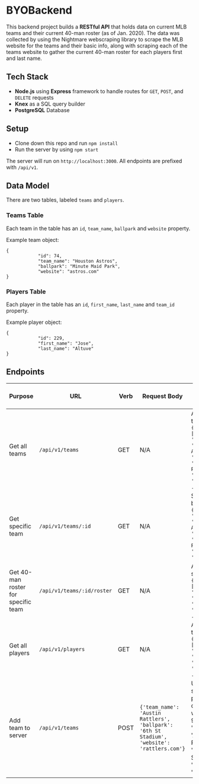 # BYOBackend

This backend project builds a **RESTful API** that holds data on current MLB teams and their current 40-man roster (as of Jan. 2020). The data was collected by using the Nightmare webscraping library to scrape the MLB website for the teams and their basic info, along with scraping each of the teams website to gather the current 40-man roster for each players first and last name.

## Tech Stack
* **Node.js** using **Express** framework to handle routes for `GET`, `POST`, and `DELETE` requests
* **Knex** as a SQL query builder
* **PostgreSQL** Database

## Setup

* Clone down this repo and run `npm install`
* Run the server by using `npm start`

The server will run on `http://localhost:3000`. All endpoints are prefixed with `/api/v1`.

## Data Model

There are two tables, labeled `teams` and `players`.

### Teams Table
Each team in the table has an `id`, `team_name`, `ballpark` and `website` property.

Example team object: 
```
{
            "id": 74,
            "team_name": "Houston Astros",
            "ballpark": "Minute Maid Park",
            "website": "astros.com"
}
```

### Players Table
Each player in the table has an `id`, `first_name`, `last_name` and `team_id` property.

Example player object:
```
{
            "id": 229,
            "first_name": "Jose",
            "last_name": "Altuve"
}
```

## Endpoints

| Purpose | URL | Verb | Request Body | Sample Success Response |
|----|----|----|----|----|
| Get all teams |`/api/v1/teams`| GET | N/A | All teams on the server: `{teams: [{'id': 74, 'team_name': 'Houston Astros', 'ballpark': 'Minute Maid Park', 'website': 'astros.com'}, ...]` |
| Get specific team |`/api/v1/teams/:id`| GET | N/A | Specific team by url id: `{'id': 74, 'team_name': 'Houston Astros', 'ballpark': 'Minute Maid Park', 'website': 'astros.com'}` |
| Get 40-man roster for specific team |`/api/v1/teams/:id/roster`| GET | N/A | All players for specific team: `{roster: [{'id': 229, 'first_name': 'Jose', 'last_name': 'Altuve'}, {}, ...]}` |
| Get all players |`/api/v1/players`| GET | N/A | All players on the server: `{players: [{'id': 229, 'first_name': 'Jose', 'last_name': 'Altuve'}, {}, ...]}` |
| Add team to server |`/api/v1/teams`| POST | `{'team_name': 'Austin Rattlers', 'ballpark': '6th St Stadium', 'website': 'rattlers.com'}`| Upon successful post, newly created team with id: `{'id': 98, 'team_name': 'Austin Rattlers', 'ballpark': '6th St Stadium', 'website': 'rattlers.com'} |`

